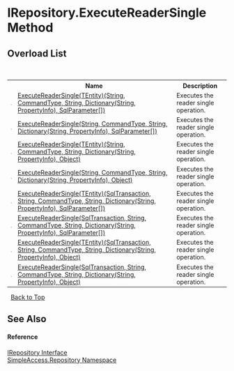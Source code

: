 # IRepository.ExecuteReaderSingle Method 
 


## Overload List
&nbsp;<table><tr><th></th><th>Name</th><th>Description</th></tr><tr><td>![Public method](media/pubmethod.gif "Public method")</td><td><a href="M_SimpleAccess_Repository_IRepository_ExecuteReaderSingle__1_2">ExecuteReaderSingle(TEntity)(String, CommandType, String, Dictionary(String, PropertyInfo), SqlParameter[])</a></td><td>
Executes the reader single operation.</td></tr><tr><td>![Public method](media/pubmethod.gif "Public method")</td><td><a href="M_SimpleAccess_Repository_IRepository_ExecuteReaderSingle_2">ExecuteReaderSingle(String, CommandType, String, Dictionary(String, PropertyInfo), SqlParameter[])</a></td><td>
Executes the reader single operation.</td></tr><tr><td>![Public method](media/pubmethod.gif "Public method")</td><td><a href="M_SimpleAccess_Repository_IRepository_ExecuteReaderSingle__1_3">ExecuteReaderSingle(TEntity)(String, CommandType, String, Dictionary(String, PropertyInfo), Object)</a></td><td>
Executes the reader single operation.</td></tr><tr><td>![Public method](media/pubmethod.gif "Public method")</td><td><a href="M_SimpleAccess_Repository_IRepository_ExecuteReaderSingle_3">ExecuteReaderSingle(String, CommandType, String, Dictionary(String, PropertyInfo), Object)</a></td><td>
Executes the reader single operation.</td></tr><tr><td>![Public method](media/pubmethod.gif "Public method")</td><td><a href="M_SimpleAccess_Repository_IRepository_ExecuteReaderSingle__1">ExecuteReaderSingle(TEntity)(SqlTransaction, String, CommandType, String, Dictionary(String, PropertyInfo), SqlParameter[])</a></td><td>
Executes the reader single operation.</td></tr><tr><td>![Public method](media/pubmethod.gif "Public method")</td><td><a href="M_SimpleAccess_Repository_IRepository_ExecuteReaderSingle">ExecuteReaderSingle(SqlTransaction, String, CommandType, String, Dictionary(String, PropertyInfo), SqlParameter[])</a></td><td>
Executes the reader single operation.</td></tr><tr><td>![Public method](media/pubmethod.gif "Public method")</td><td><a href="M_SimpleAccess_Repository_IRepository_ExecuteReaderSingle__1_1">ExecuteReaderSingle(TEntity)(SqlTransaction, String, CommandType, String, Dictionary(String, PropertyInfo), Object)</a></td><td>
Executes the reader single operation.</td></tr><tr><td>![Public method](media/pubmethod.gif "Public method")</td><td><a href="M_SimpleAccess_Repository_IRepository_ExecuteReaderSingle_1">ExecuteReaderSingle(SqlTransaction, String, CommandType, String, Dictionary(String, PropertyInfo), Object)</a></td><td>
Executes the reader single operation.</td></tr></table>&nbsp;
<a href="#irepository.executereadersingle-method">Back to Top</a>

## See Also


#### Reference
<a href="T_SimpleAccess_Repository_IRepository">IRepository Interface</a><br /><a href="N_SimpleAccess_Repository">SimpleAccess.Repository Namespace</a><br />